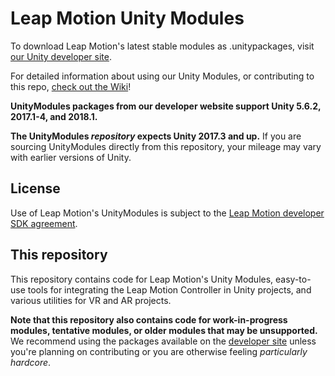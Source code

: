# Leap Motion Unity Modules

To download Leap Motion's latest stable modules as .unitypackages, visit [our Unity developer site][devsite].

For detailed information about using our Unity Modules, or contributing to this repo, [check out the Wiki][wiki]!

**UnityModules packages from our developer website support Unity 5.6.2, 2017.1-4, and 2018.1.**

**The UnityModules *repository* expects Unity 2017.3 and up.** If you are sourcing UnityModules directly from this repository, your mileage may vary with earlier versions of Unity.

## License

Use of Leap Motion's UnityModules is subject to the [Leap Motion developer SDK agreement][sdkagreement].

## This repository

This repository contains code for Leap Motion's Unity Modules, easy-to-use tools for integrating the Leap Motion Controller in Unity projects, and various utilities for VR and AR projects.

**Note that this repository also contains code for work-in-progress modules, tentative modules, or older modules that may be unsupported.** We recommend using the packages available on the [developer site][devsite] unless you're planning on contributing or you are otherwise feeling *particularly hardcore*.

[devsite]: https://developer.leapmotion.com/unity/ "Leap Motion Unity Developer site"
[wiki]: https://github.com/leapmotion/UnityModules/wiki "Leap Motion Unity Modules Wiki"
[sdkagreement]: https://developer.leapmotion.com/sdk_agreement "Leap Motion Developer SDK Agreement"
